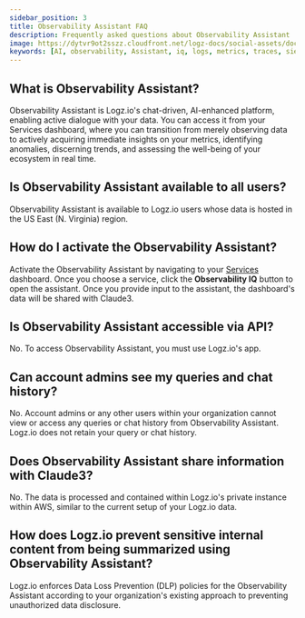 ```yaml
---
sidebar_position: 3
title: Observability Assistant FAQ
description: Frequently asked questions about Observability Assistant
image: https://dytvr9ot2sszz.cloudfront.net/logz-docs/social-assets/docs-social.jpg
keywords: [AI, observability, Assistant, iq, logs, metrics, traces, siem, insights, analysis, services, logz.io]
---
```


## What is Observability Assistant?

Observability Assistant is Logz.io's chat-driven, AI-enhanced platform, enabling active dialogue with your data. You can access it from your Services dashboard, where you can transition from merely observing data to actively acquiring immediate insights on your metrics, identifying anomalies, discerning trends, and assessing the well-being of your ecosystem in real time.

## Is Observability Assistant available to all users?

Observability Assistant is available to Logz.io users whose data is hosted in the US East (N. Virginia) region.

## How do I activate the Observability Assistant?

Activate the Observability Assistant by navigating to your [Services](https://app.logz.io/#/dashboard/spm/services/table?start=now-1h&end=now) dashboard. Once you choose a service, click the **Observability IQ** button to open the assistant. Once you provide input to the assistant, the dashboard's data will be shared with Claude3.


## Is Observability Assistant accessible via API?

No. To access Observability Assistant, you must use Logz.io's app.

## Can account admins see my queries and chat history?

No. Account admins or any other users within your organization cannot view or access any queries or chat history from Observability Assistant. Logz.io does not retain your query or chat history. 

## Does Observability Assistant share information with Claude3?

No. The data is processed and contained within Logz.io's private instance within AWS, similar to the current setup of your Logz.io data. 


## How does Logz.io prevent sensitive internal content from being summarized using Observability Assistant?

Logz.io enforces Data Loss Prevention (DLP) policies for the Observability Assistant according to your organization's existing approach to preventing unauthorized data disclosure.